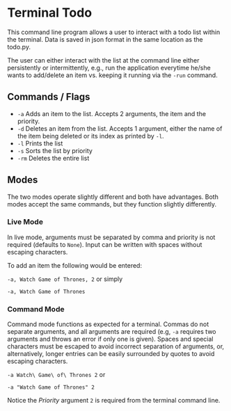# Terminal Todo 

This command line program allows a user to interact with a todo list within the terminal. Data is saved in json format in the same location as the todo.py. 

The user can either interact with the list at the command line either persistently or intermittently, e.g., run the application everytime he/she wants to add/delete an item vs. keeping it running via the ```-run``` command.

## Commands / Flags
* ```-a``` Adds an item to the list. Accepts 2 arguments, the item and the priority.
* ```-d``` Deletes an item from the list. Accepts 1 argument, either the name of the item being deleted or its index as printed by ```-l```.
* ```-l``` Prints the list
* ```-s``` Sorts the list by priority
* ```-rm``` Deletes the entire list

## Modes
The two modes operate slightly different and both have advantages. Both modes accept the same commands, but they function slightly differently.

### Live Mode
In live mode, arguments must be separated by comma and priority is not required (defaults to ```None```). Input can be written with spaces without escaping characters.

To add an item the following would be entered:

```-a, Watch Game of Thrones, 2``` or simply

```-a, Watch Game of Thrones```

### Command Mode
Command mode functions as expected for a terminal. Commas do not separate arguments, and all arguments are required (e.g, ```-a``` requires two arguments and throws an error if only one is given). Spaces and special characters must be escaped to avoid incorrect separation of arguments, or, alternatively, longer entries can be easily surrounded by quotes to avoid escaping characters.

```-a Watch\ Game\ of\ Thrones 2``` or

```-a "Watch Game of Thrones" 2```

Notice the *Priority* argument ```2``` is required from the terminal command line.
